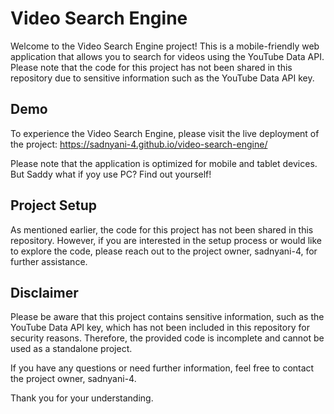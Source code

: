 # Video Search Engine
Welcome to the Video Search Engine project! This is a mobile-friendly web application that allows you to search for videos using the YouTube Data API. Please note that the code for this project has not been shared in this repository due to sensitive information such as the YouTube Data API key.

## Demo
To experience the Video Search Engine, please visit the live deployment of the project: https://sadnyani-4.github.io/video-search-engine/

Please note that the application is optimized for mobile and tablet devices. But Saddy what if yoy use PC? Find out yourself!

## Project Setup
As mentioned earlier, the code for this project has not been shared in this repository. However, if you are interested in the setup process or would like to explore the code, please reach out to the project owner, sadnyani-4, for further assistance.

## Disclaimer
Please be aware that this project contains sensitive information, such as the YouTube Data API key, which has not been included in this repository for security reasons. Therefore, the provided code is incomplete and cannot be used as a standalone project.

If you have any questions or need further information, feel free to contact the project owner, sadnyani-4.

Thank you for your understanding.

